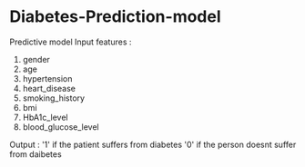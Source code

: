 # Diabetes-Prediction-model
Predictive model
Input features :  
1. gender
2. age 
3.  hypertension
4.  heart_disease
5.  smoking_history
6.  bmi
7.  HbA1c_level
8.  blood_glucose_level 

Output : 
'1' if the patient suffers from diabetes 
'0' if the person doesnt suffer from daibetes
